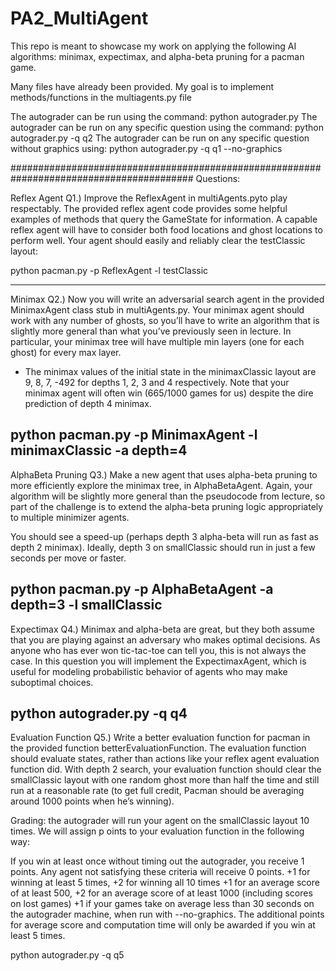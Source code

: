 # PA2_MultiAgent

This repo is meant to showcase my work on applying the following AI algorithms: minimax, expectimax, and alpha-beta pruning
for a pacman game.

Many files have already been provided. 
My goal is to implement methods/functions in the multiagents.py file

The autograder can be run using the command: python autograder.py
The autograder can be run on any specific question using the command: python autograder.py -q q2
The autograder can be run on any specific question without graphics using: python autograder.py -q q1 --no-graphics

#########################################################################################
Questions:

Reflex Agent
Q1.) Improve the ReflexAgent in multiAgents.pyto play respectably. The provided reflex agent code provides 
some helpful examples of methods that query the GameState for information. A capable reflex agent will
have to consider both food locations and ghost locations to perform well. Your agent should easily and 
reliably clear the testClassic layout:

python pacman.py -p ReflexAgent -l testClassic

-------------------------------------------------------------------------------------------

Minimax
Q2.) Now you will write an adversarial search agent in the provided MinimaxAgent class stub in multiAgents.py.
Your minimax agent should work with any number of ghosts, so you’ll have to write an algorithm that is 
slightly more general than what you’ve previously seen in lecture. In particular, your minimax tree will 
have multiple min layers (one for each ghost) for every max layer.

- The minimax values of the initial state in the minimaxClassic layout are 9, 8, 7, -492 for depths 
1, 2, 3 and 4 respectively. Note that your minimax agent will often win (665/1000 games for us) 
despite the dire prediction of depth 4 minimax.

python pacman.py -p MinimaxAgent -l minimaxClassic -a depth=4
-------------------------------------------------------------------------------------------
AlphaBeta Pruning
Q3.) Make a new agent that uses alpha-beta pruning to more efficiently explore the minimax tree, in AlphaBetaAgent. 
Again, your algorithm will be slightly more general than the pseudocode from lecture, so part of the challenge 
is to extend the alpha-beta pruning logic appropriately to multiple minimizer agents.

You should see a speed-up (perhaps depth 3 alpha-beta will run as fast as depth 2 minimax). 
Ideally, depth 3 on smallClassic should run in just a few seconds per move or faster.

python pacman.py -p AlphaBetaAgent -a depth=3 -l smallClassic
-------------------------------------------------------------------------------------------

Expectimax 
Q4.) Minimax and alpha-beta are great, but they both assume that you are playing against 
an adversary who makes optimal decisions. As anyone who has ever won tic-tac-toe can tell
you, this is not always the case. In this question you will implement the ExpectimaxAgent,
which is useful for modeling probabilistic behavior of agents who may make suboptimal choices.

python autograder.py -q q4
-------------------------------------------------------------------------------------------
Evaluation Function
Q5.)
Write a better evaluation function for pacman in the provided function betterEvaluationFunction. 
The evaluation function should evaluate states, rather than actions like your reflex agent 
evaluation function did. With depth 2 search, your evaluation function should clear the 
smallClassic layout with one random ghost more than half the time and still run at a 
reasonable rate (to get full credit, Pacman should be averaging around 1000 points when he’s winning).

Grading: the autograder will run your agent on the smallClassic layout 10 times. We will assign p
oints to your evaluation function in the following way:

If you win at least once without timing out the autograder, you receive 1 points. Any agent not satisfying these criteria will receive 0 points.
+1 for winning at least 5 times, +2 for winning all 10 times
+1 for an average score of at least 500, +2 for an average score of at least 1000 (including scores on lost games)
+1 if your games take on average less than 30 seconds on the autograder machine, when run with --no-graphics.
The additional points for average score and computation time will only be awarded if you win at least 5 times.

python autograder.py -q q5
